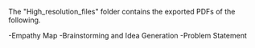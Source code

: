 The "High_resolution_files" folder contains the exported PDFs of the following.

  -Empathy Map
  -Brainstorming and Idea Generation
  -Problem Statement
